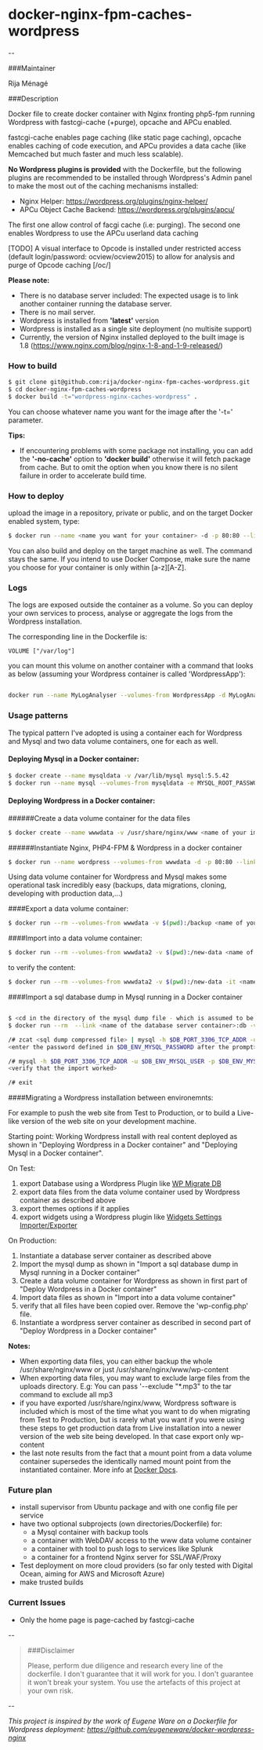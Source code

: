 # docker-nginx-fpm-caches-wordpress
--


###Maintainer

Rija Ménagé

###Description

Docker file to create docker container with Nginx fronting php5-fpm running Wordpress with fastcgi-cache (+purge), opcache and APCu enabled.

fastcgi-cache enables page caching (like static page caching), opcache enables caching of code execution, and APCu provides a data cache (like Memcached but much faster and much less scalable).

**No Wordpress plugins is provided** with the Dockerfile, but the following plugins are recommended to be installed through Wordpress's Admin panel to make the most out of the caching mechanisms installed:
* Nginx Helper: <https://wordpress.org/plugins/nginx-helper/>
* APCu Object Cache Backend: <https://wordpress.org/plugins/apcu/>

The first one allow control of facgi cache (i.e: purging). 
The second one enables Wordpress to use the APCu userland data caching


[TODO] A visual interface to Opcode is installed under restricted access (default login/password: ocview/ocview2015) to allow for analysis and purge of Opcode caching [/oc/]


**Please note:**
* There is no database server included:
The expected usage is to link another container running the database server.
* There is no mail server.
* Wordpress is installed from **'latest'** version
* Wordpress is installed as a single site deployment (no multisite support)
* Currently, the version of Nginx installed deployed to the built image is 1.8 (<https://www.nginx.com/blog/nginx-1-8-and-1-9-released/>)


### How to build

```bash
$ git clone git@github.com:rija/docker-nginx-fpm-caches-wordpress.git
$ cd docker-nginx-fpm-caches-wordpress
$ docker build -t="wordpress-nginx-caches-wordpress" .
```
You can choose whatever name you want for the image after the '-t=' parameter. 

**Tips:**
* If encountering problems with some package not installing, you can add the **'-no-cache'** option to **'docker build'** otherwise it will fetch package from cache. But to omit the option when you know there is no silent failure in order to accelerate build time.


### How to deploy

upload the image in a repository, private or public, and on the target Docker enabled system, type: 

```bash
$ docker run --name <name you want for your container> -d -p 80:80 --link <name of a database container>:db <name of the image you've built>
```

You can also build and deploy on the target machine as well. The command stays the same.
If you intend to use Docker Compose, make sure the name you choose for your container is only within [a-z][A-Z].

### Logs

The logs are exposed outside the container as a volume. 
So you can deploy your own services to process, analyse or aggregate the logs from the Wordpress installation.

The corresponding line in the Dockerfile is: 

```
VOLUME ["/var/log"]
```

you can mount this volume on another container with a command that looks as below (assuming your Wordpress container is called 'WordpressApp'):

```bash

docker run --name MyLogAnalyser --volumes-from WordpressApp -d MyLogAnalyserImage

```

### Usage patterns

The typical pattern I've adopted is using a container each for Wordpress and Mysql and two data volume containers, one for each as well.

#### Deploying Mysql in a Docker container:

```bash
$ docker create --name mysqldata -v /var/lib/mysql mysql:5.5.42
$ docker run --name mysql --volumes-from mysqldata -e MYSQL_ROOT_PASSWORD=<root password> -e MYSQL_DATABASE=wordpress -e MYSQL_USER=<user name> -e MYSQL_PASSWORD=<user password> -d mysql:5.5.42
```

#### Deploying Wordpress in a Docker container:

######Create a data volume container for the data files

```bash
$ docker create --name wwwdata -v /usr/share/nginx/www <name of your image>
```

######Instantiate Nginx, PHP4-FPM & Wordpress in a docker container
```bash
$ docker run --name wordpress --volumes-from wwwdata -d -p 80:80 --link mysql-server:db <name of your image>
```

Using data volume container for Wordpress and Mysql makes some operational task incredibly easy (backups, data migrations, cloning, developing with production data,...)

####Export a data volume container:

```bash
$ docker run --rm --volumes-from wwwdata -v $(pwd):/backup <name of your image> tar -cvz  -f /backup/wwwdata.tar.gz /usr/share/nginx/www

```
####Import into a data volume container:

```bash
$ docker run --rm --volumes-from wwwdata2 -v $(pwd):/new-data <name of your image> bash -c 'cd / && tar xzvf /new-data/wwwdata.tar.gz'
```

to verify the content:

```bash
$ docker run --rm --volumes-from wwwdata2 -v $(pwd):/new-data -it <name of your image> bash
```


####Import a sql database dump in Mysql running in a Docker container

```bash

$ <cd in the directory of the mysql dump file - which is assumed to be a *.sql.gz compressed file here >
$ docker run --rm  --link <name of the database server container>:db -v $(pwd):/dbbackup -it <name of your wordpress image> bash

/# zcat <sql dump compressed file> | mysql -h $DB_PORT_3306_TCP_ADDR -u $DB_ENV_MYSQL_USER -p $DB_ENV_MYSQL_DATABASE
<enter the password defined in $DB_ENV_MYSQL_PASSWORD after the prompt>

/# mysql -h $DB_PORT_3306_TCP_ADDR -u $DB_ENV_MYSQL_USER -p $DB_ENV_MYSQL_DATABASE
<verify that the import worked>

/# exit
```


####Migrating a Wordpress installation between environemnts:

For example to push the web site from Test to Production, or to build a Live-like version of the web site on your development machine.

Starting point: Working Wordpress install with real content deployed as shown in "Deploying Wordpress in a Docker container" and "Deploying Mysql in a Docker container".

On Test:
 1. export Database using a Wordpress Plugin like [WP Migrate DB](https://wordpress.org/plugins/wp-migrate-db/)
 1. export data files from the data volume container used by Wordpress container as described above
 1. export themes options if it applies
 1. export widgets using a Wordpress plugin like [Widgets Settings Importer/Exporter](https://wordpress.org/plugins/widget-settings-importexport/)

On Production:
 1. Instantiate a database server container as described above
 1. Import the mysql dump as shown in "Import a sql database dump in Mysql running in a Docker container"
 1. Create a data volume container for Wordpress as shown in first part of "Deploy Wordpress in a Docker container"
 1. Import data files as shown in "Import into a data volume container"
 1. verify that all files have been copied over. Remove the 'wp-config.php' file.
 1. Instantiate a wordpress server container as described in second part of "Deploy Wordpress in a Docker container"

**Notes:**
* When exporting data files, you can either backup the whole /usr/share/nginx/www or just /usr/share/nginx/www/wp-content
* When exporting data files, you may want to exclude large files from the uploads directory. E.g: You can pass '--exclude "*.mp3" to the tar command to exclude all mp3
* if you have exported /usr/share/nginx/www, Wordpress software is included which is most of the time what you want to do when migrating from Test to Production, but is rarely what you want if you were using these steps to get production data from Live installation into a newer version of the web site being developed. In that case export only wp-content
* the last note results from the fact that a mount point from a data volume container supersedes the identically named mount point from the instantiated container. More info at [Docker Docs](http://docs.docker.com/userguide/dockervolumes/).

### Future plan

* install supervisor from Ubuntu package and with one config file per service
* have two optional subprojects (own directories/Dockerfile) for:
	* a Mysql container with backup tools
	* a container with WebDAV access to the www data volume container
	* a container with tool to push logs to services like Splunk
	* a container for a frontend Nginx server for SSL/WAF/Proxy
* Test deployment on more cloud providers (so far only tested with Digital Ocean, aiming for AWS and Microsoft Azure)
* make trusted builds


### Current Issues

* Only the home page is page-cached by fastcgi-cache

--
 
> ###Disclaimer
> 
> Please, perform due diligence and research every line of the dockerfile.
> I don't guarantee that it will work for you.
> I don't guarantee it won't break your system.
> You use the artefacts of this project at your own risk.

--

*This project is inspired by the work of Eugene Ware on a Dockerfile for Wordpress deployment: <https://github.com/eugeneware/docker-wordpress-nginx>*